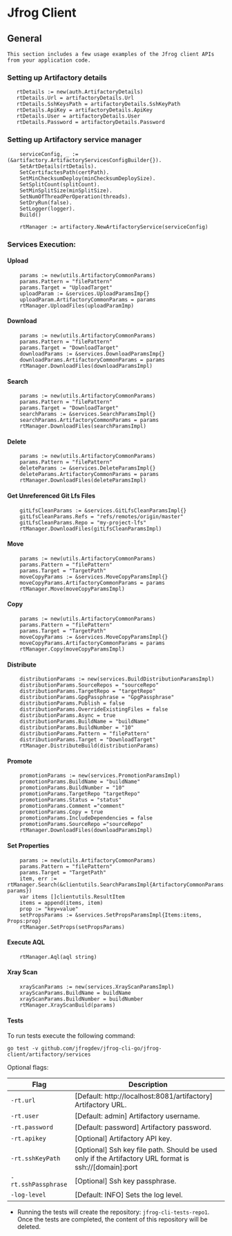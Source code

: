 # Jfrog Client

## General
    This section includes a few usage examples of the Jfrog client APIs from your application code.

### Setting up Artifactory details
 ```
    rtDetails := new(auth.ArtifactoryDetails)
    rtDetails.Url = artifactoryDetails.Url
    rtDetails.SshKeysPath = artifactoryDetails.SshKeyPath
    rtDetails.ApiKey = artifactoryDetails.ApiKey
    rtDetails.User = artifactoryDetails.User
    rtDetails.Password = artifactoryDetails.Password
 ```

### Setting up Artifactory service manager
```
    serviceConfig, _ := (&artifactory.ArtifactoryServicesConfigBuilder{}).
    SetArtDetails(rtDetails).
    SetCertifactesPath(certPath).
    SetMinChecksumDeploy(minChecksumDeploySize).
    SetSplitCount(splitCount).
    SetMinSplitSize(minSplitSize).
    SetNumOfThreadPerOperation(threads).
    SetDryRun(false).
    SetLogger(logger).
    Build()

    rtManager := artifactory.NewArtifactoryService(serviceConfig)
```

### Services Execution:

#### Upload
```
    params := new(utils.ArtifactoryCommonParams)
    params.Pattern = "filePattern"
    params.Target = "UploadTarget"
    uploadParam := &services.UploadParamsImp{}
    uploadParam.ArtifactoryCommonParams = params
    rtManager.UploadFiles(uploadParamImp)
```

#### Download
```
    params := new(utils.ArtifactoryCommonParams)
    params.Pattern = "filePattern"
    params.Target = "DownloadTarget"
    downloadParams := &services.DownloadParamsImp{}
    downloadParams.ArtifactoryCommonParams = params
    rtManager.DownloadFiles(downloadParamsImpl)
```

#### Search
```
    params := new(utils.ArtifactoryCommonParams)
    params.Pattern = "filePattern"
    params.Target = "DownloadTarget"
    searchParams := &services.SearchParamsImpl{}
    searchParams.ArtifactoryCommonParams = params
    rtManager.DownloadFiles(searchParamsImpl)
```

#### Delete
```
    params := new(utils.ArtifactoryCommonParams)
    params.Pattern = "filePattern"
    deleteParams := &services.DeleteParamsImpl{}
    deleteParams.ArtifactoryCommonParams = params
    rtManager.DownloadFiles(deleteParamsImpl)
```

#### Get Unreferenced Git Lfs Files
```
    gitLfsCleanParams := &services.GitLfsCleanParamsImpl{}
    gitLfsCleanParams.Refs = "refs/remotes/origin/master"
    gitLfsCleanParams.Repo = "my-project-lfs"
    rtManager.DownloadFiles(gitLfsCleanParamsImpl)
```

#### Move
```
    params := new(utils.ArtifactoryCommonParams)
    params.Pattern = "filePattern"
    params.Target = "TargetPath"
    moveCopyParams := &services.MoveCopyParamsImpl{}
    moveCopyParams.ArtifactoryCommonParams = params
    rtManager.Move(moveCopyParamsImpl)
```

#### Copy
```
    params := new(utils.ArtifactoryCommonParams)
    params.Pattern = "filePattern"
    params.Target = "TargetPath"
    moveCopyParams := &services.MoveCopyParamsImpl{}
    moveCopyParams.ArtifactoryCommonParams = params
    rtManager.Copy(moveCopyParamsImpl)
```

#### Distribute
```
    distributionParams := new(services.BuildDistributionParamsImpl)
    distributionParams.SourceRepos = "sourceRepo"
    distributionParams.TargetRepo = "targetRepo"
    distributionParams.GpgPassphrase = "GpgPassphrase"
    distributionParams.Publish = false
    distributionParams.OverrideExistingFiles = false
    distributionParams.Async = true
    distributionParams.BuildName = "buildName"
    distributionParams.BuildNumber = "10"
    distributionParams.Pattern = "filePattern"
    distributionParams.Target = "DownloadTarget"
    rtManager.DistributeBuild(distributionParams)
```

#### Promote
```
    promotionParams := new(services.PromotionParamsImpl)
    promotionParams.BuildName = "buildName"
    promotionParams.BuildNumber = "10"
    promotionParams.TargetRepo "targetRepo"
    promotionParams.Status = "status"
    promotionParams.Comment ="comment"
    promotionParams.Copy = true
    promotionParams.IncludeDependencies = false
    promotionParams.SourceRepo ="sourceRepo"
    rtManager.DownloadFiles(downloadParamsImpl)
```

#### Set Properties
```
    params := new(utils.ArtifactoryCommonParams)
    params.Pattern = "filePattern"
    params.Target = "TargetPath"
    item, err := rtManager.Search(&clientutils.SearchParamsImpl{ArtifactoryCommonParams: params})
    var items []clientutils.ResultItem
    items = append(items, item)
    prop := "key=value"
    setPropsParams := &services.SetPropsParamsImpl{Items:items, Props:prop}
    rtManager.SetProps(setPropsParams)
```

#### Execute AQL
```
    rtManager.Aql(aql string)
```

#### Xray Scan
```
    xrayScanParams := new(services.XrayScanParamsImpl)
    xrayScanParams.BuildName = buildName
    xrayScanParams.BuildNumber = buildNumber
    rtManager.XrayScanBuild(params)
```

#### Tests
To run tests execute the following command: 
````
go test -v github.com/jfrogdev/jfrog-cli-go/jfrog-client/artifactory/services
````
Optional flags:

| Flag | Description |
| --- | --- |
| `-rt.url` | [Default: http://localhost:8081/artifactory] Artifactory URL. |
| `-rt.user` | [Default: admin] Artifactory username. |
| `-rt.password` | [Default: password] Artifactory password. |
| `-rt.apikey` | [Optional] Artifactory API key. |
| `-rt.sshKeyPath` | [Optional] Ssh key file path. Should be used only if the Artifactory URL format is ssh://[domain]:port |
| `-rt.sshPassphrase` | [Optional] Ssh key passphrase. |
| `-log-level` | [Default: INFO] Sets the log level. |


* Running the tests will create the repository: `jfrog-cli-tests-repo1`.<br/>
  Once the tests are completed, the content of this repository will be deleted.